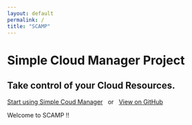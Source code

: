 ```yaml
---
layout: default
permalink: /
title: "SCAMP"
---
```

<div class="page-lead" style="background-image:url(//www.simplecloudmgr.org/images/wood-texture-1600x800.jpg)">
      <div class="wrap page-lead-content">
        <h1>Simple Cloud Manager Project</h1>
        <h2>Take control of your Cloud Resources.</h2>
        <a href="//www.simplecloudmgr.org/getting-started/" class="btn-inverse">
		Start using Simple Coud Manager</a> &nbsp; or &nbsp; <a href="https://github.com/SimpleCloudManagerProject" class="btn-inverse">View on GitHub</a>
      </div><!-- /.page-lead-content -->
</div>

Welcome to SCAMP !!